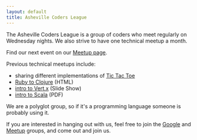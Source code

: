 ```yaml
---
layout: default
title: Asheville Coders League
---
```


The Asheville Coders League is a group of coders who meet regularly on Wednesday nights. We also strive to have one technical meetup a month.

<span id="nextEventFromNow">Find our next event on our <a href="http://www.meetup.com/Asheville-Coders-League/">Meetup page</a>.</span>

<div class="event-tile" id="nextEvent"></div>

Previous technical meetups include:

* sharing different implementations of [Tic Tac Toe](/tictactoe.html)
* [Ruby to Clojure](http://tcrawley.org/presentations/avl-rb-clojure-intro/) (HTML)
* [intro to Vert.x](http://tcrawley.org/presentations/vertx-acl/vertx.html) (Slide Show)
* [intro to Scala](/assets/slideshows/AshevilleCodersScalaTalk.pdf) (PDF)

We are a polyglot group, so if it's a programming language someone is
probably using it.

If you are interested in hanging out with us, feel free to join the
[Google](https://groups.google.com/forum/#!forum/asheville-coders) and
[Meetup](http://www.meetup.com/Asheville-Coders-League/) groups, and come out and join us.


